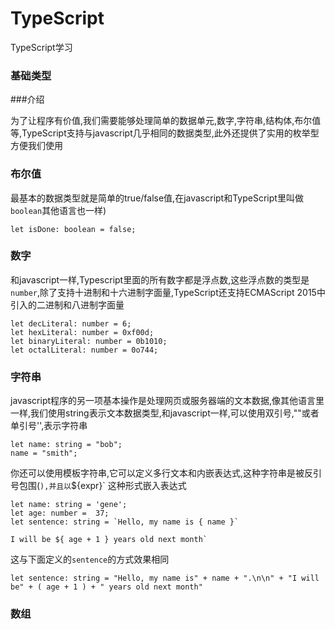 # TypeScript
TypeScript学习

### 基础类型

###介绍

为了让程序有价值,我们需要能够处理简单的数据单元,数字,字符串,结构体,布尔值等,TypeScript支持与javascript几乎相同的数据类型,此外还提供了实用的枚举型方便我们使用

### 布尔值

最基本的数据类型就是简单的true/false值,在javascript和TypeScript里叫做`boolean`其他语言也一样)

```
let isDone: boolean = false;
```

### 数字

和javascript一样,Typescript里面的所有数字都是浮点数,这些浮点数的类型是`number`,除了支持十进制和十六进制字面量,TypeScript还支持ECMAScript 2015中引入的二进制和八进制字面量
```
let decLiteral: number = 6;
let hexLiteral: number = 0xf00d;
let binaryLiteral: number = 0b1010;
let octalLiteral: number = 0o744;
```

### 字符串

javascript程序的另一项基本操作是处理网页或服务器端的文本数据,像其他语言里一样,我们使用string表示文本数据类型,和javascript一样,可以使用双引号,""或者单引号'',表示字符串
```
let name: string = "bob";
name = "smith";
```
你还可以使用模板字符串,它可以定义多行文本和内嵌表达式,这种字符串是被反引号包围(`),并且以`${expr}` 这种形式嵌入表达式

```
let name: string = 'gene';
let age: number =  37;
let sentence: string = `Hello, my name is { name }`

I will be ${ age + 1 } years old next month`
```
这与下面定义的`sentence`的方式效果相同
```
let sentence: string = "Hello, my name is" + name + ".\n\n" + "I will be" + ( age + 1 ) + " years old next month"
```

### 数组


